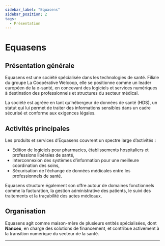 ```yaml
---
sidebar_label: "Equasens"
sidebar_position: 2
tags:
  - Présentation
---
```


# Equasens

## Présentation générale

Equasens est une société spécialisée dans les technologies de santé. Filiale du groupe La Coopérative Welcoop, elle se positionne comme un leader européen de la e-santé, en concevant des logiciels et services numériques à destination des professionnels et structures du secteur médical.

La société est agréée en tant qu’hébergeur de données de santé (HDS), un statut qui lui permet de traiter des informations sensibles dans un cadre sécurisé et conforme aux exigences légales.

## Activités principales

Les produits et services d’Equasens couvrent un spectre large d’activités :

- Édition de logiciels pour pharmacies, établissements hospitaliers et professions libérales de santé,
- Interconnexion des systèmes d’information pour une meilleure coordination des soins,
- Sécurisation de l’échange de données médicales entre les professionnels de santé.

Equasens structure également son offre autour de domaines fonctionnels comme la facturation, la gestion administrative des patients, le suivi des traitements et la traçabilité des actes médicaux.

## Organisation

Equasens agit comme maison-mère de plusieurs entités spécialisées, dont **Nanceo**, en charge des solutions de financement, et contribue activement à la transition numérique du secteur de la santé.

---
